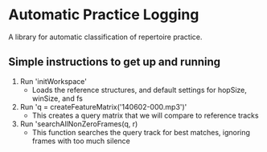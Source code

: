 # Automatic Practice Logging
A library for automatic classification of repertoire practice. 

## Simple instructions to get up and running
1. Run 'initWorkspace'
	* Loads the reference structures, and default settings for hopSize, winSize, and fs
2. Run 'q = createFeatureMatrix('140602-000.mp3')'
	* This creates a query matrix that we will compare to reference tracks
3. Run 'searchAllNonZeroFrames(q, r)
	* This function searches the query track for best matches, ignoring frames with too much silence
